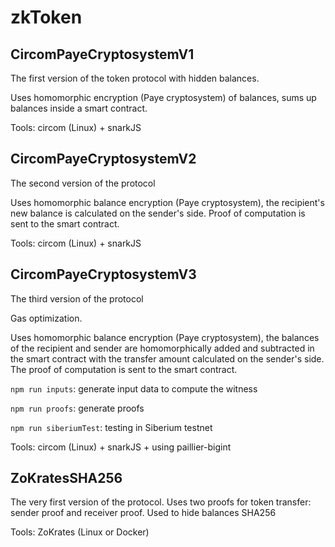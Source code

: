 # zkToken

## CircomPayeCryptosystemV1

The first version of the token protocol with hidden balances.

Uses homomorphic encryption (Paye cryptosystem) of balances, sums up balances inside a smart contract.

Tools: circom (Linux) + snarkJS

## CircomPayeCryptosystemV2

The second version of the protocol

Uses homomorphic balance encryption (Paye cryptosystem), the recipient's new balance is calculated on the sender's side. Proof of computation is sent to the smart contract.

Tools: circom (Linux) + snarkJS

## CircomPayeCryptosystemV3

The third version of the protocol

Gas optimization.

Uses homomorphic balance encryption (Paye cryptosystem), the balances of the recipient and sender are homomorphically added and subtracted in the smart contract with the transfer amount calculated on the sender's side. The proof of computation is sent to the smart contract.

`npm run inputs`: generate input data to compute the witness

`npm run proofs`: generate proofs

`npm run siberiumTest`: testing in Siberium testnet

Tools: circom (Linux) + snarkJS + using paillier-bigint

## ZoKratesSHA256

The very first version of the protocol. Uses two proofs for token transfer: sender proof and receiver proof. Used to hide balances SHA256

Tools: ZoKrates (Linux or Docker)
